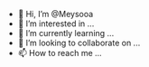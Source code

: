 - 👋 Hi, I’m @Meysooa
- 👀 I’m interested in ...
- 🌱 I’m currently learning ...
- 💞️ I’m looking to collaborate on ...
- 📫 How to reach me ...

<!---
Meysooa/Meysooa is a ✨ special ✨ repository because its `README.md` (this file) appears on your GitHub profile.
You can click the Preview link to take a look at your changes.
--->
